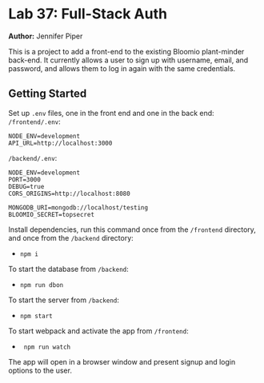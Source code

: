 Lab 37: Full-Stack Auth
===

**Author:** Jennifer Piper

This is a project to add a front-end to the existing Bloomio plant-minder back-end. It currently allows a user to sign up with username, email, and password, and allows them to log in again with the same credentials.

## Getting Started
Set up `.env` files, one in the front end and one in the back end:
`/frontend/.env`:
```
NODE_ENV=development
API_URL=http://localhost:3000
```

`/backend/.env`:
```
NODE_ENV=development
PORT=3000
DEBUG=true
CORS_ORIGINS=http://localhost:8080

MONGODB_URI=mongodb://localhost/testing
BLOOMIO_SECRET=topsecret
```


Install dependencies, run this command once from the `/frontend` directory, and once from the `/backend` directory:
* `npm i`

To start the database from `/backend`:
* `npm run dbon`

To start the server from `/backend`:
* `npm start`

To start webpack and activate the app from `/frontend`:
* ` npm run watch`

The app will open in a browser window and present signup and login options to the user.

